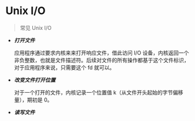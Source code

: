 # Unix I/O

> 常见 Unix I/O

* ***打开文件***

    应用程序通过要求内核来来打开响应文件，借此访问 I/O 设备，内核返回一个非负整数，也就是文件描述符。后续对文件的所有操作都基于这个文件标识，对于应用程序来说，只需要这个 fd 就可以。

* ***改变文件打开位置***

    对于一个打开的文件，内核记录一个位置值 k（从文件开头起始的字节偏移量），期初是 0。

* ***读写文件***